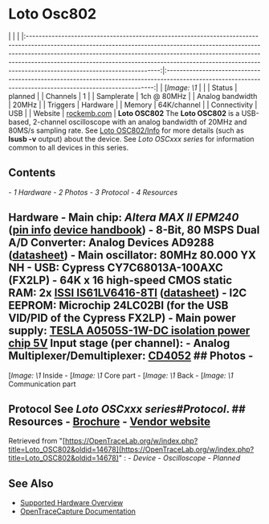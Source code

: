 # Loto Osc802
| | | |:-----------------------------------------------------------------------------------------------------------------------------------------------------------------------------------------------------------------------------------------------------------------------------------------------------------------------------------------------------------------:|:--------------------------------------------------------------------------------------------------------------------------------------------------------:| | [*Image: \1* | | | Status | planned | | Channels | 1 | | Samplerate | 1ch @ 80MHz | | Analog bandwidth | 20MHz | | Triggers | Hardware | | Memory | 64K/channel | | Connectivity | USB | | Website | [rockemb.com](http://www.rockemb.com/index.php?m=content&c=index&a=show&catid=96&id=105) | **Loto OSC802** The **Loto OSC802** is a USB-based, 2-channel oscilloscope with an analog bandwidth of 20MHz and 80MS/s sampling rate. See [Loto OSC802/Info](https://OpenTraceLab.org/w/index.php?title=Loto_OSC802/Info&action=edit&redlink=1 "Loto OSC802/Info \(page does not exist\)") for more details (such as **lsusb -v** output) about the device. See *Loto OSCxxx series* for information common to all devices in this series.
## Contents
\- *1 Hardware* \- *2 Photos* \- *3 Protocol* \- *4 Resources*
## Hardware \- **Main chip**: *Altera MAX II EPM240* ([pin info](https://www.intel.com/content/dam/www/programmable/us/en/pdfs/literature/dp/max2/epm240.pdf) [device handbook](https://www.intel.com/content/dam/www/programmable/us/en/pdfs/literature/hb/max2/max2_mii5v1.pdf)) \- **8-Bit, 80 MSPS Dual A/D Converter**: Analog Devices AD9288 ([datasheet](https://www.analog.com/media/en/technical-documentation/data-sheets/ad9288.pdf)) \- **Main oscillator**: 80MHz 80.000 YX NH \- **USB**: Cypress CY7C68013A-100AXC (FX2LP) \- **64K x 16 high-speed CMOS static RAM**: 2x [ISSI IS61LV6416-8TI](http://www.issi.com/products-asynchronous-sram.htm) ([datasheet](http://www.issi.com/WW/pdf/61LV6416_L.pdf)) \- **I2C EEPROM**: Microchip 24LC02BI (for the USB VID/PID of the Cypress FX2LP) \- **Main power supply**: [TESLA A0505S-1W-DC isolation power chip 5V](https://www.chinahao.com/product/559725327304/) **Input stage (per channel):** \- **Analog Multiplexer/Demultiplexer**: [CD4052](http://www.ti.com/lit/ds/symlink/cd4051b.pdf) ## Photos \-
[*Image: \1*
Inside
\-
[*Image: \1*
Core part
\-
[*Image: \1*
Back
\-
[*Image: \1*
Communication part
## Protocol See *Loto OSCxxx series#Protocol*. ## Resources \- [Brochure](http://www.rockemb.com/uploadfile/2019/0220/20190220114957785.pdf) \- [Vendor website](http://www.rockemb.com/index.php?m=content&c=index&a=show&catid=96&id=105)
Retrieved from "[https://OpenTraceLab.org/w/index.php?title=Loto_OSC802&oldid=14678](https://OpenTraceLab.org/w/index.php?title=Loto_OSC802&oldid=14678)"
: \- *Device* \- *Oscilloscope* \- *Planned*
## See Also
- [Supported Hardware Overview](../supported-hardware.md)
- [OpenTraceCapture Documentation](../../opentracecapture/overview.md)
